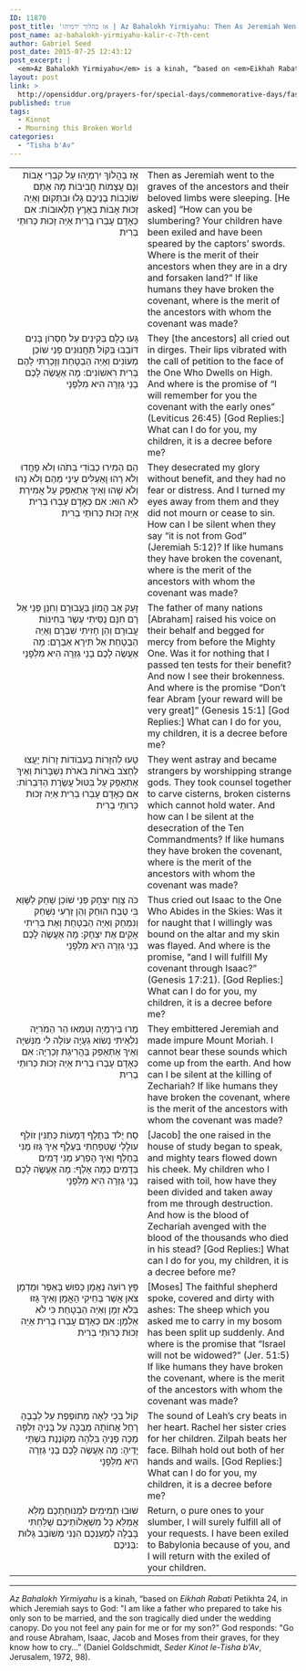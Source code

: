 ```yaml
---
ID: 11870
post_title: 'אז בהלוך ירמיהו | Az Bahalokh Yirmiyahu: Then As Jeremiah Went, by Elazar ben Killir circa 7th century CE (translated by Gabriel Seed)'
post_name: az-bahalokh-yirmiyahu-kalir-c-7th-cent
author: Gabriel Seed
post_date: 2015-07-25 12:43:12
post_excerpt: |
  <em>Az Bahalokh Yirmiyahu</em> is a kinah, “based on <em>Eikhah Rabati</em> Petikhta 24, in which Jeremiah says to God: "I am like a father who prepared to take his only son to be married, and the son tragically died under the wedding canopy. Do you not feel any pain for me or for my son?" God responds: "Go and rouse Abraham, Isaac, Jacob and Moses from their graves, for they know how to cry…” (Daniel Goldschmidt, <em>Seder Kinot le-Tisha b'Av</em>, Jerusalem, 1972, 98).
layout: post
link: >
  http://opensiddur.org/prayers-for/special-days/commemorative-days/fast-days/tisha-bav/az-bahalokh-yirmiyahu-kalir-c-7th-cent/
published: true
tags:
  - Kinnot
  - Mourning this Broken World
categories:
  - "Tisha b'Av"
---
```

<table style="margin-left: auto;margin-right: auto;"><tbody>
<tr><td style="vertical-align: top;" width="46%">
<div class="liturgy" style="text-align: right;"><span lang="he">
אָז בַהֲלוֹךְ יִרְמְיָהוּ עַל קִבְרֵי אָבוֹת וְנָם עֲצָמוֹת חֲבִיבוֹת מָה אַתֶם שׁוֹכְבוֹת בְנֵיכֶם גָלוּ וּבִתְּקוּם וְאַיֵה זְכוּת אָבוֹת בְאֶרֶץ תַלְאוּבוֹת: 
אִם כְּאָדָם עָבְרוּ בְרִית אַיֵּה זְכוּת כְּרוּתֵי בְרִית 
</span></div>
</td>
 
<td style="vertical-align:top;" width="53%">
<div class="english">
Then as Jeremiah went to the graves of the ancestors and their beloved limbs were sleeping. [He asked] “How can you be slumbering? Your children have been exiled and have been speared by the captors’ swords. Where is the merit of their ancestors when they are in a dry and forsaken land?” If like humans they have broken the covenant, where is the merit of the ancestors with whom the covenant was made?
</div>
</td></tr>


<tr><td style="vertical-align: top;" width="46%">
<div class="liturgy" style="text-align: right;"><span lang="he">
גָּעוּ כֻלָּם בְּקִינִים עַל חֶסְרוֹן בָּנִים דּוֹבַבוּ בְּקוֹל תַּחֲנוּנִים פְּנֵי שׁוֹכֵן מְעוֹנִים וְאַיֵּה הַבְטָחַת וְזָכַרְתִּי לָהֶם בְּרִית רִאשׁוֹנִים: 
מָה אֶעֱשֶׂה לָכֶם בָנַי גְזֵרָה הִיא מִלְּפָנָי 
</span></div>
</td>
 
<td style="vertical-align:top;" width="53%">
<div class="english">
They [the ancestors] all cried out in dirges.
Their lips vibrated with the call of petition to the face of the One Who Dwells on High. And where is the promise of “I will remember for you the covenant with the early ones” (Leviticus 26:45) [God Replies:] What can I do for you, my children, it is a decree before me? 
</div>
</td></tr>


<tr><td style="vertical-align: top;" width="46%">
<div class="liturgy" style="text-align: right;"><span lang="he">
הֵם הֵמִירוּ כְבוֹדִי בְּתֺהוּ וְלֹא פָחֲדוּ וְלֹא רָהוּ וָאַעְלִּים עֵינַי מֵהֶם וְלֹא נָהוּ וְלֹא שָׁהוּ וְאֵיךְ אֶתְאַפַּק עַל אֲמִירַת לֹא הוּא: אִם כְּאָדָם עָבְרוּ בְרִית אַיֵּה זְכוּת כְּרוּתֵי בְרִית 
</span></div>
</td>
 
<td style="vertical-align:top;" width="53%">
<div class="english">
They desecrated my glory without benefit, and they had no fear or distress. And I turned my eyes away from them and they did not mourn or cease to sin. How can I be silent when they say “it is not from God” (Jeremiah 5:12)? If like humans they have broken the covenant, where is the merit of the ancestors with whom the covenant was made?
</div>
</td></tr>


<tr><td style="vertical-align: top;" width="46%">
<div class="liturgy" style="text-align: right;"><span lang="he">
זָעַק אַב הֲמוֹן בַּעֲבוּרָם וְחִנֵּן פְּנֵי אֵל רָם חִנָּם נֻסֵּיתִי עֶשֶׂר בְּחִינוֹת עֲבוּרָם וְהֵן חָזִיתִי שִׁבְרָם וְאַיֵּה הַבְטָחַת אַל תִּירָא אַבְרָם: מָה אֶעֱשֶׂה לָכֶם בָנַי גְזֵרָה הִיא מִלְּפָנָי 
</span></div>
</td>
 
<td style="vertical-align:top;" width="53%">
<div class="english">
The father of many nations [Abraham] raised his voice on their behalf and begged for mercy from before the Mighty One. Was it for nothing that I passed ten tests for their benefit? And now I see their brokenness. And where is the promise “Don’t fear Abram [your reward will be very great]” (Genesis 15:1] [God Replies:] What can I do for you, my children, it is a decree before me? 
</div>
</td></tr>


<tr><td style="vertical-align: top;" width="46%">
<div class="liturgy" style="text-align: right;"><span lang="he">
טָעוּ לְהִזָּרוֹת בַּעבוֹדוֹת זָרוֹת יָעֲצוּ לַחְצֺב בֺּארוֹת בֺּארֺת נִשְׁבָּרוֹת וְאֵיךְ אֶתְאַפַּק עַל בִּטּוּל עֲשֶׂרֶת הַדִּבְרוֹת: אִם כְּאָדָם עָבְרוּ בְרִית אַיֵּה זְכוּת כְּרוּתֵי בְרִית 
</span></div>
</td>
 
<td style="vertical-align:top;" width="53%">
<div class="english">
They went astray and became strangers by worshipping strange gods.
They took counsel together to carve cisterns, broken cisterns which cannot hold water. And how can I be silent at the desecration of the Ten Commandments? If like humans they have broken the covenant, where is the merit of the ancestors with whom the covenant was made? 
</div>
</td></tr>


<tr><td style="vertical-align: top;" width="46%">
<div class="liturgy" style="text-align: right;"><span lang="he">
כֺּה צָוַח יִצְחָק פְּנֵי שׁוֹכֵן שַׁחַק לַשָּׁוְא בִּי טֶּבַח הוּחַק וְהֵן זַרְעִי נִשְּׁחַק וְנִמְחַק וְאַיֵּה הַבְטָחַת וְאֶת בְּרִיתִי אָקִים אֶת יִצְחָק: מָה אֶעֱשֶֹה לָכֶם בָנַי גְזֵרָה הִיא מִלְּפָנָי 
</span></div>
</td>
 
<td style="vertical-align:top;" width="53%">
<div class="english">
Thus cried out Isaac to the One Who Abides in the Skies:
Was it for naught that I willingly was bound on the altar and my skin was flayed. And where is the promise, “and I will fulfill My covenant through Isaac?” (Genesis 17:21). [God Replies:] What can I do for you, my children, it is a decree before me? 
</div>
</td></tr>


<tr><td style="vertical-align: top;" width="46%">
<div class="liturgy" style="text-align: right;"><span lang="he">
מָרוּ בְּיִרְמְיָה וְטִמְּאוּ הַר הַמֺּרִיָּה נִלְאֵיתִי נְשׂוֹא גְעָיָּה עוֹלָה לִי מִנְּשִׁיָּה וְאֵיךְ אֶתְאַפַּק בַּהֲרִיגַת זְכַרְיָה: אִם כְּאָדָם עָבְרוּ בְרִית אַיֵּה זְכוּת כְּרוּתֵי בְרִית 
</span></div>
</td>
 
<td style="vertical-align:top;" width="53%">
<div class="english">
They embittered Jeremiah and made impure Mount Moriah. I cannot bear these sounds which come up from the earth. And how can I be silent at the killing of Zechariah? If like humans they have broken the covenant, where is the merit of the ancestors with whom the covenant was made?
</div>
</td></tr>


<tr><td style="vertical-align: top;" width="46%">
<div class="liturgy" style="text-align: right;"><span lang="he">
סָח יֻלּד בְּתֶלֶף דְּמָעוֹת כְּתַנִּין זוֹלֵף עולָלַי שֶׁטִּפַּחְתִּי בְּעֶלֶף אֵיךְ גָּזוּ מֶנִּי בְּחֶלֶף וְאֵיךְ הָפְרַע מֶנִּי דָּמִים בְּדָמִים כַּמָּה אָלֶף: מָה אֶעֱשֶֹה לָכֶם בָנַי גְזֵרָה הִיא מִלְּפָנָי 
</span></div>
</td>
 
<td style="vertical-align:top;" width="53%">
<div class="english">
[Jacob] the one raised in the house of study began to speak, and mighty tears flowed down his cheek. My children who I raised with toil, how have they been divided and taken away from me through destruction. And how is the blood of Zechariah avenged with the blood of the thousands who died in his stead? [God Replies:] What can I do for you, my children, it is a decree before me?
</div>
</td></tr>


<tr><td style="vertical-align: top;" width="46%">
<div class="liturgy" style="text-align: right;"><span lang="he">
פָּץ רוֹעַה נֶאֱמָן כָּפוּשׁ בָּאֵפֶר וּמֻדְמָן צֺאן אֲשֶׁר בְּחֵיקִי הָאֳמָן וְאֵיךְ גָּזוּ בְּלֹא זְמָן וְאַיֵּה הַבְטָחַת כִּי לֹא אַלְמָן: אִם כְּאָדָם עָבְרוּ בְרִית אַיֵּה זְכוּת כְּרוּתֵי בְרִית 
</span></div>
</td>
 
<td style="vertical-align:top;" width="53%">
<div class="english">
[Moses] The faithful shepherd spoke, covered and dirty with ashes: The sheep which you asked me to carry in my bosom has been split up suddenly. And where is the promise that “Israel will not be widowed?” (Jer. 51:5) If like humans they have broken the covenant, where is the merit of the ancestors with whom the covenant was made?
</div>
</td></tr>


<tr><td style="vertical-align: top;" width="46%">
<div class="liturgy" style="text-align: right;"><span lang="he">
קוֹל בְּכִי לֵאָה מְתוֹפֶפֶת עַל לְבָבֶהָ רָחֵל אֲחוֹתָהּ מְבַכָּה עַל בָּנֶיהָ זִלְפָּה מַכָּה פָּנֶיהָ בִּלְהָה מְקוֹנֶנֶת בִּשְׁתֵּי יָדֶיהָ: מָה אֶעֱשֶֹה לָכֶם בָנַי גְזֵרָה הִיא מִלְּפָנָי 
</span></div>
</td>
 
<td style="vertical-align:top;" width="53%">
<div class="english">
The sound of Leah’s cry beats in her heart. Rachel her sister cries for her children. Zilpah beats her face. Bilhah hold out both of her hands and wails. [God Replies:] What can I do for you, my children, it is a decree before me?
</div>
</td></tr>


<tr><td style="vertical-align: top;" width="46%">
<div class="liturgy" style="text-align: right;"><span lang="he">
שׁוּבוּ תְמִימִים לִמְנוּחַתְכֶם מַלֵּא אֲמַלֵּא כָּל מִשְׁאֲלוֹתֵיכֶם שֻׁלַּחְתִּי בָּבֶלָה לְמַעַנְכֶם הִנְנִי מְשׁוֹבֵב גָּלוּת בְּניכֶם: 
 </span></div>
</td>
 
<td style="vertical-align:top;" width="53%">
<div class="english">
Return, o pure ones to your slumber, I will surely fulfill all of your requests. I have been exiled to Babylonia because of you, and I will return with the exiled of your children. 
</div>
</td></tr>
</tbody></tbody></tbody></tbody></table>

<hr />
<em>Az Bahalokh Yirmiyahu</em> is a kinah, “based on <em>Eikhah Rabati</em> Petikhta 24, in which Jeremiah says to God: "I am like a father who prepared to take his only son to be married, and the son tragically died under the wedding canopy. Do you not feel any pain for me or for my son?" God responds: "Go and rouse Abraham, Isaac, Jacob and Moses from their graves, for they know how to cry…” (Daniel Goldschmidt, <em>Seder Kinot le-Tisha b'Av</em>, Jerusalem, 1972, 98).

